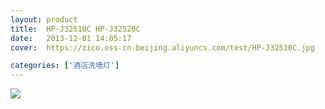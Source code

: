 ```yaml
---
layout: product
title:  HP-J32510C HP-J32520C
date:   2013-12-01 14:05:17
cover:	https://zico.oss-cn-beijing.aliyuncs.com/test/HP-J32510C.jpg

categories: ['酒店洗墙灯']
---
```


![](https://zico.oss-cn-beijing.aliyuncs.com/test/wbnm0.png)